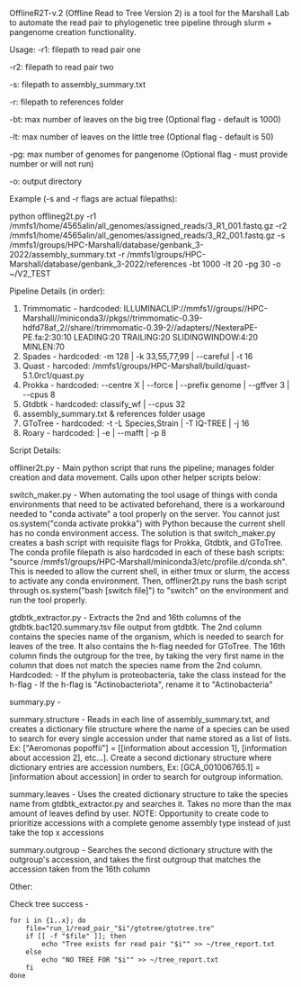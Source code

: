 OfflineR2T-v.2 (Offline Read to Tree Version 2) is a tool for the Marshall Lab to automate the read pair to phylogenetic tree pipeline through slurm + pangenome creation functionality.

Usage:
-r1: filepath to read pair one

-r2: filepath to read pair two

-s: filepath to assembly_summary.txt

-r: filepath to references folder

-bt: max number of leaves on the big tree (Optional flag - default is 1000)

-lt: max number of leaves on the little tree (Optional flag - default is 50)

-pg: max number of genomes for pangenome (Optional flag - must provide number or will not run)

-o: output directory

Example (-s and -r flags are actual filepaths): 

python offlineg2t.py -r1 /mmfs1/home/4565alin/all_genomes/assigned_reads/3_R1_001.fastq.gz -r2 /mmfs1/home/4565alin/all_genomes/assigned_reads/3_R2_001.fastq.gz -s /mmfs1/groups/HPC-Marshall/database/genbank_3-2022/assembly_summary.txt -r /mmfs1/groups/HPC-Marshall/database/genbank_3-2022/references -bt 1000 -lt 20 -pg 30 -o ~/V2_TEST

Pipeline Details (in order): 
1. Trimmomatic - hardcoded: ILLUMINACLIP://mmfs1//groups//HPC-Marshall//miniconda3//pkgs//trimmomatic-0.39-hdfd78af_2//share//trimmomatic-0.39-2//adapters//NexteraPE-PE.fa:2:30:10 LEADING:20 TRAILING:20 SLIDINGWINDOW:4:20 MINLEN:70
2. Spades - hardcoded: -m 128 | -k 33,55,77,99 | --careful | -t 16
3. Quast - harcoded: /mmfs1/groups/HPC-Marshall/build/quast-5.1.0rc1/quast.py
4. Prokka - hardcoded: --centre X | --force | --prefix genome | --gffver 3 | --cpus 8
5. Gtdbtk - hardcoded: classify_wf | --cpus 32
6. assembly_summary.txt & references folder usage
7. GToTree - hardcoded: -t -L Species,Strain | -T IQ-TREE | -j 16
8. Roary - hardcoded: | -e | --mafft | -p 8

Script Details:

offliner2t.py - Main python script that runs the pipeline; manages folder creation and data movement. Calls upon other helper scripts below:

switch_maker.py - When automating the tool usage of things with conda environments that need to be activated beforehand, there is a workaround needed to "conda activate" a tool properly on the server. You cannot just os.system("conda activate prokka") with Python because the current shell has no conda environment access. The solution is that switch_maker.py creates a bash script with requisite flags for Prokka, Gtdbtk, and GToTree. The conda profile filepath is also hardcoded in each of these bash scripts: "source /mmfs1/groups/HPC-Marshall/miniconda3/etc/profile.d/conda.sh". This is needed to allow the current shell, in either tmux or slurm, the access to activate any conda environment. Then, offliner2t.py runs the bash script through os.system("bash [switch file]") to "switch" on the environment and run the tool properly.

gtdbtk_extractor.py - Extracts the 2nd and 16th columns of the gtdbtk.bac120.summary.tsv file output from gtdbtk. The 2nd column contains the species name of the organism, which is needed to search for leaves of the tree. It also contains the h-flag needed for GToTree. The 16th column finds the outgroup for the tree, by taking the very first name in the column that does not match the species name from the 2nd column. Hardcoded:
    - If the phylum is proteobacteria, take the class instead for the h-flag
    - If the h-flag is "Actinobacteriota", rename it to "Actinobacteria"

summary.py -

summary.structure - Reads in each line of assembly_summary.txt, and creates a dictionary file structure where the name of a species can be used to search for every single accession under that name stored as a list of lists. Ex: ["Aeromonas popoffii"] = [[information about accession 1], [information about accession 2], etc...]. Create a second dictionary structure where dictionary entries are accession numbers, Ex: [GCA_001006765.1] = [information about accession] in order to search for outgroup information.
    
summary.leaves - Uses the created dictionary structure to take the species name from gtdbtk_extractor.py and searches it. Takes no more than the max amount of leaves defind by user. 
        NOTE: Opportunity to create code to prioritize accessions with a complete genome assembly type instead of just take the top x accessions
        
summary.outgroup - Searches the second dictionary structure with the outgroup's accession, and takes the first outgroup that matches the accession taken from the 16th column

Other:

Check tree success -

    for i in {1..x}; do
        file="run_1/read_pair_"$i"/gtotree/gtotree.tre"
        if [[ -f "$file" ]]; then
            echo "Tree exists for read pair "$i"" >> ~/tree_report.txt
        else
            echo "NO TREE FOR "$i"" >> ~/tree_report.txt
        fi
    done

